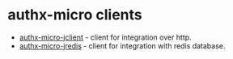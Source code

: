 # authx-micro clients
* [authx-micro-jclient](authx-micro-jclient) - client for integration over http.
* [authx-micro-jredis](authx-micro-jredis) - client for integration with redis database.
